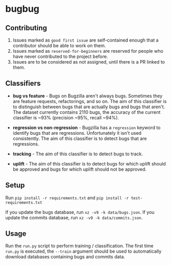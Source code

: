 # bugbug

## Contributing

1. Issues marked as `good first issue` are self-contained enough that a contributor should be able to work on them.
2. Issues marked as `reserved-for-beginners` are reserved for people who have never contributed to the project before.
3. Issues are to be considered as not assigned, until there is a PR linked to them.

## Classifiers
- **bug vs feature** - Bugs on Bugzilla aren't always bugs. Sometimes they are feature requests, refactorings, and so on. The aim of this classifier is to distinguish between bugs that are actually bugs and bugs that aren't. The dataset currently contains 2110 bugs, the accuracy of the current classifier is ~93% (precision ~95%, recall ~94%).

- **regression vs non-regression** - Bugzilla has a `regression` keyword to identify bugs that are regressions. Unfortunately it isn't used consistently. The aim of this classifier is to detect bugs that are regressions.

- **tracking** - The aim of this classifier is to detect bugs to track.

- **uplift** - The aim of this classifier is to detect bugs for which uplift should be approved and bugs for which uplift should not be approved.


## Setup

Run `pip install -r requirements.txt` and `pip install -r test-requirements.txt`

If you update the bugs database, run `xz -v9 -k data/bugs.json`.
If you update the commits database, run `xz -v9 -k data/commits.json`.


## Usage

Run the `run.py` script to perform training / classification. The first time `run.py` is executed, the `--train` argument should be used to automatically download databases containing bugs and commits data.
